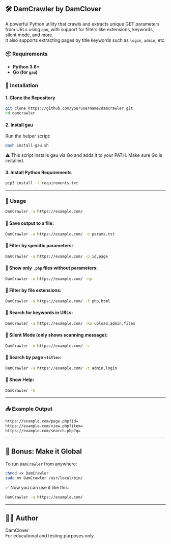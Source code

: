 ## 🛠️ DamCrawler by DamClover

A powerful Python utility that crawls and extracts unique GET parameters from URLs using `gau`, with support for filters like extensions, keywords, silent mode, and more.  
It also supports extracting pages by title keywords such as `login`, `admin`, etc.

### 📦 Requirements

- **Python 3.6+**
- **Go (for `gau`)**

### 🔧 Installation

#### 1. Clone the Repository
```bash
git clone https://github.com/yourusername/damcrawler.git
cd damcrawler
```

#### 2. Install gau

Run the helper script:

```bash
bash install-gau.sh
```

⚠️ This script installs gau via Go and adds it to your PATH. Make sure Go is installed.

#### 3. Install Python Requirements

```bash
pip3 install -r requirements.txt
```

---

### 🚀 Usage

```bash
DamCrawler -u https://example.com/
```

#### 🔹 Save output to a file:

```bash
DamCrawler -u https://example.com/ -o params.txt
```

#### 🔹 Filter by specific parameters:

```bash
DamCrawler -u https://example.com/ -p id,page
```

#### 🔹 Show only `.php` files **without parameters**:

```bash
DamCrawler -u https://example.com/ -np
```

#### 🔹 Filter by file extensions:

```bash
DamCrawler -u https://example.com/ -f php,html
```

#### 🔹 Search for keywords in URLs:

```bash
DamCrawler -u https://example.com/ -kw upload,admin,files
```

#### 🔹 Silent Mode (only shows scanning message):

```bash
DamCrawler -u https://example.com/ -s
```

#### 🔹 Search by page `<title>`:

```bash
DamCrawler -u https://example.com/ -t admin,login
```

#### 🔹 Show Help:

```bash
DamCrawler -h
```

---

### 📥 Example Output

```bash
https://example.com/page.php?id=
https://example.com/view.php?item=
https://example.com/search.php?q=
```

---

## 🎁 Bonus: Make it Global

To run `DamCrawler` from anywhere:

```bash
chmod +x DamCrawler
sudo mv DamCrawler /usr/local/bin/
```

✅ Now you can use it like this:

```bash
DamCrawler -u https://example.com/
```

---

## 🧑‍💻 Author

DamClover  
For educational and testing purposes only.
